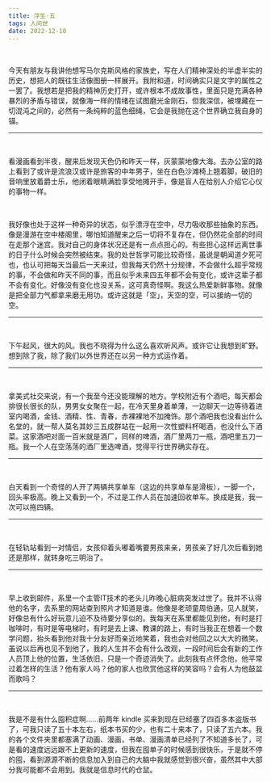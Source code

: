 ```yaml
---
title: 浮生·五
tags: 人间世
date: 2022-12-10
---
```


<br/>

今天有朋友与我讲他想写马尔克斯风格的家族史，写在人们精神深处的半虚半实的历史，想把人的既往生活像图册一样展开。我附和道，时间确实只是文字的属性之一罢了。我想若是把我的精神历史打开，或许根本不成故事性，里面只是充满各种暴烈的矛盾与错误，就像海一样的情绪在试图磨光金刚石，但我深信，被埋藏在一切混沌之间的，必然有一条纯粹的蓝色细绳，它会是我抛在这个世界确立我自身的锚。

---

<br/>

看漫画看到半夜，醒来后发现天色仍和昨天一样，灰蒙蒙地像大海。去办公室的路上看到了或许是流浪汉或许是旅客的中年男子，坐在白色沙滩椅上翘着脚，破旧的音响里放着爵士乐，他闭着眼睛满脸享受地摊开手，像是盲人在给别人介绍它心仪的事物一样。

<br/>

我好像也处于这样一种奇异的状态，似乎漂浮在空中，尽力吸收那些抽象的东西。像是漫游在空中楼阁里，哪怕知道醒来之后一切将不复存在，但仍然花全部的时间在走那个迷宫。我对自己的身体状况还是有一点点担心的。有些担心这样远离世事的日子什么时候会突然被结束。我的处世哲学可能比较奇怪，虽说是朝闻道夕死可也，也认可把每天当最后一天来过，但我每天仍然十分规律，不会做什么超乎常规的事，不会做和昨天不同的事，而且似乎未来四五年都不会有变化，或许这辈子都不会有变化。好像没有变化也没关系，这可真奇怪啊。我这么热爱新鲜事物。就像是把全部力气都拿来磨无用功。或许这就是「空」，天空的空，可以接纳一切的空。

---

<br/>

下午起风，很大的风。我也不晓得为什么这么喜欢听风声。或许它让我想到旷野。想到除了我，除了我们以外世界还在以另一种方式运作着。

---

<br/>

拿美式社交来说，有一个我至今还没能理解的地方。学校附近有个酒吧，每天都会排很长很长的队，男男女女聚在一起，在冷天里身着单薄，一边聊天一边等待着进室内喝酒，金钱、酒精、性、青春，赤裸裸地不加掩饰。那个酒吧我也没看出什么名堂的，就一帮人莫名其妙三五成群站在一起用一次性塑料杯喝酒，也没什么下酒菜。这家酒吧对面一百米就是酒厂，同样的啤酒，酒厂里两刀一瓶，酒吧里五刀一瓶。我一个人在空荡荡的酒厂里选啤酒，觉得平行世界确实存在。

---

<br/>

白天看到一个奇怪的人开了两辆共享单车（这边的共享单车是滑板），一脚一个，回头率极高。晚上又看到一个，不过是工作人员在加速回收单车。换成是我，我一次可以拖四辆。

---

<br/>

在轻轨站看到一对情侣，女孩仰着头嘟着嘴要男孩来亲，男孩亲了好几次后看到她还是那样，就转身吃三明治了。

---

<br/>

早上收到邮件，系里一个主管IT技术的老头儿昨晚心脏病突发过世了。我并不认得他的名字，去系里的网站查到照片才知道是谁。他像是老顽童周伯通，见人就笑，好像总有什么好玩意儿迫不及待要分享似的。我每天在系里都能见到他，有时是打咖啡时，有时是等电梯时，有时是去上课、教课的路上，有时当我正在想着一个数学问题，抬头看到他对我十分友好而亲近地笑着，我也会对他回之以大大的微笑。虽说以后再也见不到他了，我的人生并不会有什么改观，一段时间后会有新的工作人员顶上他的位置，生活依旧，只是一个奇迹消失了。此刻我有点怀念他，他平常过着怎样的生活？他有家人吗？他的家人也欣赏他这样的笑容吗？会有人为他鼓盆而歌吗？

---

<br/>

我是不是有什么囤积症啊……前两年 kindle 买来到现在已经塞了四百多本盗版书了，可我只读了五十本左右，纸本书买的少，也有二十来本了，只读了五六本。我的各个文件夹里都塞满了动画、漫画，书单、漫画清单已经列了不知道多长了，可是看的速度远远跟不上更新的速度，但我在囤单子的时候感到很快乐，于是就不停的囤，看到源源不断的信息加入到自己的大脑中我就感觉到很兴奋，虽然其中大部分我可能都不会用到。我就是信息时代的仓鼠。